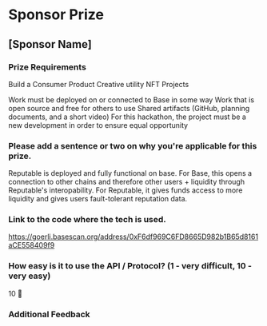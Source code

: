 # Sponsor Prize

## [Sponsor Name]

### Prize Requirements

Build a Consumer Product
Creative utility NFT Projects

Work must be deployed on or connected to Base in some way
Work that is open source and free for others to use
Shared artifacts (GitHub, planning documents, and a short video)
For this hackathon, the project must be a new development in order to ensure equal opportunity

### Please add a sentence or two on why you're applicable for this prize.
Reputable is deployed and fully functional on base. For Base, this opens a connection to other chains and therefore other users + liquidity through Reputable's interopability. For Reputable, it gives funds access to more liquidity and gives users fault-tolerant reputation data.

### Link to the code where the tech is used.
https://goerli.basescan.org/address/0xF6df969C6FD8665D982b1B65d8161aCE558409f9

### How easy is it to use the API / Protocol? (1 - very difficult, 10 - very easy)

10 🌟

### Additional Feedback


